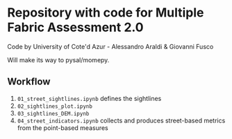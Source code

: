 # Repository with code for Multiple Fabric Assessment 2.0

Code by University of Cote'd Azur - Alessandro Araldi & Giovanni Fusco

Will make its way to pysal/momepy.

## Workflow

1. `01_street_sightlines.ipynb` defines the sightlines
2. `02_sightlines_plot.ipynb`
3. `03_sightlines_DEM.ipynb`
4. `04_street_indicators.ipynb` collects and produces street-based metrics
from the point-based measures